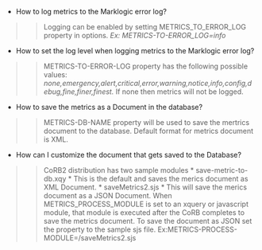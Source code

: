 * How to log metrics to the Marklogic error log?
>>Logging can be enabled by setting METRICS_TO_ERROR_LOG property in options.
*Ex: METRICS-TO-ERROR_LOG=info*
* How to set the log level when logging metrics to the Marklogic error log?
>>METRICS-TO-ERROR-LOG property has the following possible values:
*none,emergency,alert,critical,error,warning,notice,info,config,debug,fine,finer,finest.*
If none then metrics will not be logged.
* How to save the metrics as a Document in the database?
>>METRICS-DB-NAME property will be used to save the mertrics document to the database.
Default format for metrics document is XML.
* How can I customize the document that gets saved to the Database?
>>CoRB2 distribution has two sample modules
    * save-metric-to-db.xqy 
    * This is the default and saves the merics document as XML Document.
    * saveMetrics2.sjs
    * This will save the merics document as a JSON Document.
>> When METRICS_PROCESS_MODULE is set to an xquery or javascript module, that module is executed after the CoRB completes to save the metrics document.
>> To save the document as JSON set the property to the sample sjs file. Ex:METRICS-PROCESS-MODULE=/saveMetrics2.sjs
